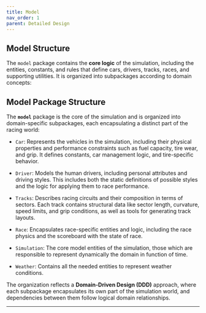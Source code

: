 ```yaml
---
title: Model
nav_order: 1
parent: Detailed Design
---
```


## Model Structure

The `model` package contains the **core logic** of the simulation, including the entities, constants, and rules that
define cars, drivers, tracks, races, and supporting utilities. It is organized into subpackages according to domain
concepts:

## Model Package Structure

The **`model`** package is the core of the simulation and is organized into domain-specific subpackages, each
encapsulating a distinct part of the racing world:

- `Car`:
  Represents the vehicles in the simulation, including their physical properties and performance constraints such as
  fuel capacity, tire wear, and grip. It defines constants, car management logic, and tire-specific behavior.

- `Driver`:
  Models the human drivers, including personal attributes and driving styles. This includes both the static definitions
  of possible styles and the logic for applying them to race performance.

- `Tracks`:
  Describes racing circuits and their composition in terms of sectors. Each track contains structural data like sector
  length, curvature, speed limits, and grip conditions, as well as tools for generating track layouts.

- `Race`:
  Encapsulates race-specific entities and logic, including the race physics and the scoreboard with the state of race.

- `Simulation`:
  The core model entities of the simulation, those which are responsible to represent dynamically the domain in function
  of time.

- `Weather`:
  Contains all the needed entities to represent weather conditions.

The organization reflects a **Domain-Driven Design (DDD)** approach, where each subpackage encapsulates its own part of
the simulation world, and dependencies between them follow logical domain relationships.

---
